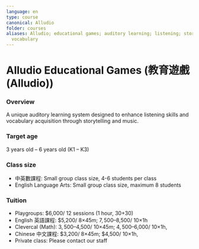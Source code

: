 ```yaml
---
language: en
type: course
canonical: Alludio
folder: courses
aliases: Alludio; educational games; auditory learning; listening; storytelling; music;
  vocabulary
---
```

# Alludio Educational Games (教育遊戲 (Alludio))

### Overview
A unique auditory learning system designed to enhance listening skills and vocabulary acquisition through storytelling and music.

### Target age
3 years old – 6 years old (K1 – K3)

### Class size
- 中英數課程: Small group class size, 4-6 students per class
- English Language Arts: Small group class size, maximum 8 students

### Tuition
- Playgroups: $6,000/ 12 sessions (1 hour, 30+30)
- English 英語課程: $5,200/ 8×45m; $7,500–$8,500/ 10×1h
- Clevercal (Math): $3,500–$4,500/ 10×45m; $4,500–$6,000/ 10×1h,
- Chinese 中文課程: $3,200/ 8×45m; $4,500/ 10×1h,
- Private class: Please contact our staff

